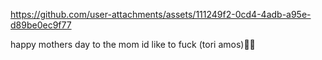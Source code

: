 

https://github.com/user-attachments/assets/111249f2-0cd4-4adb-a95e-d89be0ec9f77

happy mothers day to the mom id like to fuck (tori amos)🤤🤤
